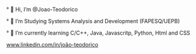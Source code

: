 ° 👋 Hi, I’m @Joao-Teodorico

° 📖 I’m Studying Systems Analysis and Development (FAPESQ/UEPB)

° 🌱 I’m currently learning C/C++, Java, Javascritp, Python, Html and CSS 

www.linkedin.com/in/joão-teodorico

